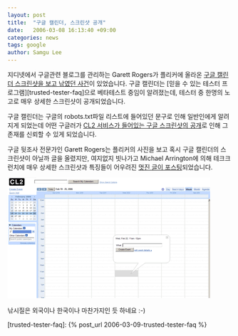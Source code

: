 ```yaml
---
layout: post
title:  "구글 캘린더, 스크린샷 공개"
date:   2006-03-08 16:13:40 +09:00
categories: news
tags: google
author: Samgu Lee
---
```

지디넷에서 구글관련 블로그를 관리하는 Garett Rogers가 플리커에 올라온 [구글 캘린더 스크린샷을 보고 낚였던 사건](http://blogs.zdnet.com/Google/?p=122)이 있었습니다. 구글 캘린더는 [믿을 수 있는 테스터 프로그램][trusted-tester-faq]으로 베타테스트 중임이 알려졌는데, 테스터 중 한명의 노고로 매우 상세한 스크린샷이 공개되었습니다.

구글 캘린더는 구글의 robots.txt파일 리스트에 들어있던 문구로 인해 일반인에게 알려지게 되었는데 어떤 구글러가 [CL2 서비스가 들어있는 구글 스크린샷의 공개](http://www.paulstone.net/files/Image/google/google_links_after.gif)로 인해 그 존재를 신뢰할 수 있게 되었습니다.

구글 뒷조사 전문가인 Garett Rogers는 플리커의 사진을 보고 혹시 구글 캘린더의 스크린샷이 아닐까 글을 올렸지만, 여지없지 빗나가고 Michael Arrington에 의해 테크크런치에 매우 상세한 스크린샷과 특징들이 어우려진 [멋진 글이 포스팅](http://www.techcrunch.com/2006/03/08/exclusive-screenshots-google-calendar/)되었습니다.

![구글 캘린더 스크린샷](/assets/cl2_screenshot.gif)

낚시질은 외국이나 한국이나 마찬가지인 듯 하네요 :-)

[trusted-tester-faq]: {% post_url 2006-03-09-trusted-tester-faq %}
